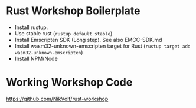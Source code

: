 # Rust Workshop Boilerplate

- Install rustup.
- Use stable rust (`rustup default stable`)
- Install Emscripten SDK (Long step). See also EMCC-SDK.md
- Install wasm32-unknown-emscripten target for Rust (`rustup target add wasm32-unknown-emscripten`)
- Install NPM/Node

# Working Workshop Code

https://github.com/NikVolf/rust-workshop

